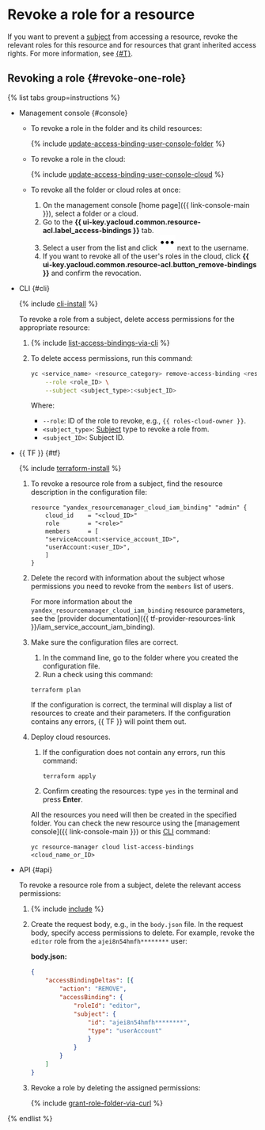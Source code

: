# Revoke a role for a resource

If you want to prevent a [subject](../../concepts/access-control/index.md#subject) from accessing a resource, revoke the relevant roles for this resource and for resources that grant inherited access rights. For more information, see [{#T}](../../concepts/access-control/index.md).


## Revoking a role {#revoke-one-role}

{% list tabs group=instructions %}

- Management console {#console}

    * To revoke a role in the folder and its child resources:

        {% include [update-access-binding-user-console-folder](../../../_includes/resource-manager/update-access-binding-user-console-folder.md) %}

    * To revoke a role in the cloud:

        {% include [update-access-binding-user-console-cloud](../../../_includes/resource-manager/update-access-binding-user-console-cloud.md) %}

    * To revoke all the folder or cloud roles at once:

        1. On the management console [home page]({{ link-console-main }}), select a folder or a cloud.
        1. Go to the **{{ ui-key.yacloud.common.resource-acl.label_access-bindings }}** tab.
        1. Select a user from the list and click ![image](../../../_assets/console-icons/ellipsis.svg) next to the username.
        1. If you want to revoke all of the user's roles in the cloud, click **{{ ui-key.yacloud.common.resource-acl.button_remove-bindings }}** and confirm the revocation.

- CLI {#cli}

    {% include [cli-install](../../../_includes/cli-install.md) %}

    To revoke a role from a subject, delete access permissions for the appropriate resource:

    1. {% include [list-access-bindings-via-cli](../../../_includes/iam/list-access-bindings-via-cli.md) %}
    1. To delete access permissions, run this command:

        ```bash
        yc <service_name> <resource_category> remove-access-binding <resource_name_or_ID> \
            --role <role_ID> \
            --subject <subject_type>:<subject_ID>
        ```

        Where:
        * `--role`: ID of the role to revoke, e.g., `{{ roles-cloud-owner }}`.
        * `<subject_type>`: [Subject](../../concepts/access-control/index.md#subject) type to revoke a role from.
        * `<subject_ID>`: Subject ID.

- {{ TF }} {#tf}

    {% include [terraform-install](../../../_includes/terraform-install.md) %}

    1. To revoke a resource role from a subject, find the resource description in the configuration file:

        ```
        resource "yandex_resourcemanager_cloud_iam_binding" "admin" {
            cloud_id    = "<cloud_ID>"
            role        = "<role>"
            members     = [
            "serviceAccount:<service_account_ID>",
            "userAccount:<user_ID>",
            ]
        }
        ```

    1. Delete the record with information about the subject whose permissions you need to revoke from the `members` list of users.

       For more information about the `yandex_resourcemanager_cloud_iam_binding` resource parameters, see the [provider documentation]({{ tf-provider-resources-link }}/iam_service_account_iam_binding).

    1. Make sure the configuration files are correct.

        1. In the command line, go to the folder where you created the configuration file.
        1. Run a check using this command:

          ```
          terraform plan
          ```

       If the configuration is correct, the terminal will display a list of resources to create and their parameters. If the configuration contains any errors, {{ TF }} will point them out.

    1. Deploy cloud resources.

        1. If the configuration does not contain any errors, run this command:

           ```
           terraform apply
           ```

        1. Confirm creating the resources: type `yes` in the terminal and press **Enter**.

        All the resources you need will then be created in the specified folder. You can check the new resource using the [management console]({{ link-console-main }}) or this [CLI](../../../cli/quickstart.md) command:

        ```
        yc resource-manager cloud list-access-bindings <cloud_name_or_ID>
        ```

- API {#api}

    To revoke a resource role from a subject, delete the relevant access permissions:

    1. {% include [include](../../../_includes/iam/list-access-bindings-via-api.md) %}
    1. Create the request body, e.g., in the `body.json` file. In the request body, specify access permissions to delete. For example, revoke the `editor` role from the `ajei8n54hmfh********` user:

        **body.json:**
        ```json
        {
            "accessBindingDeltas": [{
                "action": "REMOVE",
                "accessBinding": {
                    "roleId": "editor",
                    "subject": {
                        "id": "ajei8n54hmfh********",
                        "type": "userAccount"
                        }
                    }
                }
            ]
        }
        ```

    1. Revoke a role by deleting the assigned permissions:

        {% include [grant-role-folder-via-curl](../../../_includes/iam/grant-role-folder-via-curl.md) %}

{% endlist %}
